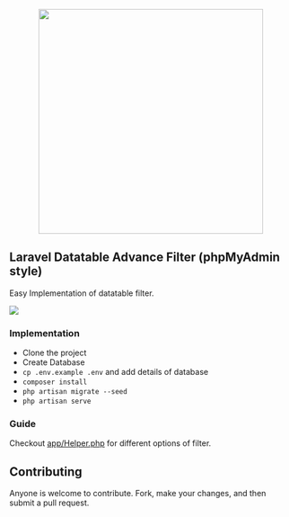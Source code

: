 <p align="center">
<a href="https://laravel.com" target="_blank"><img src="https://raw.githubusercontent.com/laravel/art/master/logo-lockup/5%20SVG/2%20CMYK/1%20Full%20Color/laravel-logolockup-cmyk-red.svg" width="400"></a></p>


## Laravel Datatable Advance Filter (phpMyAdmin style)

Easy Implementation of datatable filter. 

<img src="https://user-images.githubusercontent.com/9677258/115978211-7c5e4980-a59b-11eb-8861-700418485cb3.png" >

### Implementation

- Clone the project 
- Create Database
- `cp .env.example .env` and add details of database
- `composer install`
- `php artisan migrate --seed`
- `php artisan serve`


### Guide

Checkout [app/Helper.php](https://github.com/MubinSayed/laravel-datatable-advance-filter-phpmyadmin-style/blob/master/app/Helper.php) for different options of filter.

## Contributing

Anyone is welcome to contribute. Fork, make your changes, and then submit a pull request.
